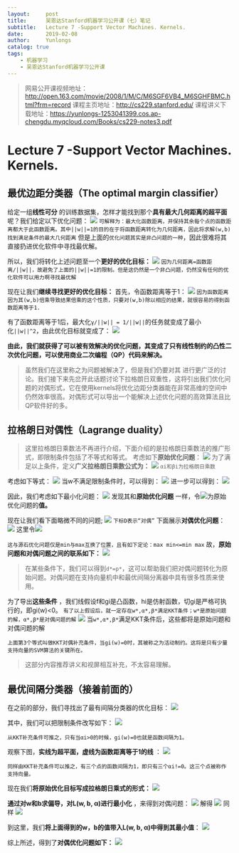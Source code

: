 ```yaml
---
layout:     post
title:      吴恩达Stanford机器学习公开课（七）笔记
subtitle:   Lecture 7 -Support Vector Machines. Kernels.
date:       2019-02-08
author:     Yunlongs
catalog: true
tags:
    - 机器学习
    - 吴恩达Stanford机器学习公开课
---
```


>网易公开课视频地址：http://open.163.com/movie/2008/1/M/C/M6SGF6VB4_M6SGHFBMC.html?frm=record
课程主页地址：http://cs229.stanford.edu/
课程讲义下载地址：https://yunlongs-1253041399.cos.ap-chengdu.myqcloud.com/Books/cs229-notes3.pdf


# Lecture 7 -Support Vector Machines. Kernels.
## 最优边距分类器（The optimal margin classifier）
给定一组**线性可分** 的训练数据集，怎样才能找到那个**具有最大几何距离的超平面**  呢？我们给定以下优化问题：
![](https://yunlongs-1253041399.cos.ap-chengdu.myqcloud.com/image/Stanford/lecture-7-1.jpg)
`可解释为：最大化函数距离，并保持其余每个点的函数距离都大于此函数距离。其中||w||=1的目的在于将函数距离转化为几何距离，因此将求解(w,b)找到满足条件的最大几何距离`
但是上面的`优化问题其实是非凸问题的一种`，因此很难将其直接扔进优化软件中寻找最优解。

所以，我们将转化上述问题至一个**更好的优化目标：**
![](https://yunlongs-1253041399.cos.ap-chengdu.myqcloud.com/image/Stanford/lecture-7-2.jpg)
`因为几何距离=函数距离/||w||，故避免了上面的||w||=1的限制。但是这仍然是一个非凸问题，仍然没有任何的优化软件可以用力啊寻找最优解`

现在让我们**继续寻找更好的优化目标：**
首先，令函数距离等于1：
![](https://yunlongs-1253041399.cos.ap-chengdu.myqcloud.com/image/Stanford/lecture-7-3.jpg)
`因为函数距离因为其(w,b)倍乘导致结果倍乘的这个性质，只要对(w,b)除以相应的结果，就很容易的得到函数距离等于1.`

有了函数距离等于1后，最大化`γ/||w|| = 1/||w||`的任务就变成了最小化`||w||^2`，由此优化目标就变成了：
![](https://yunlongs-1253041399.cos.ap-chengdu.myqcloud.com/image/Stanford/lecture-7-4.jpg)

**由此，我们就获得了可以被有效解决的优化问题，其变成了只有线性制约的凸性二次优化问题，可以使用商业二次编程（QP）代码来解决。**
>虽然我们在这里称之为问题被解决了，但是我们仍要对其
进行更广泛的讨论。我们接下来先岔开此话题讨论下拉格朗日双重性，这将引出我们优化问题的对偶形式，它在使用kernels将优化边距分类器能在非常高维的空间中仍然效率很高。对偶形式可以导出一个能解决上述优化问题的高效算法且比QP软件好的多。

## 拉格朗日对偶性（Lagrange duality）
>这里拉格朗日乘数法不再进行介绍，下面介绍的是拉格朗日乘数法的推广形式，即限制条件包括了不等式和等式。
考虑如下**原始优化问题**：
![](https://yunlongs-1253041399.cos.ap-chengdu.myqcloud.com/image/Stanford/lecture-7-5.jpg)
为了满足以上条件，定义**广义拉格朗日乘数公式为：**
![](https://yunlongs-1253041399.cos.ap-chengdu.myqcloud.com/image/Stanford/lecture-7-6.jpg)
`αi和βi为拉格朗日乘数`

考虑如下等式：
![](https://yunlongs-1253041399.cos.ap-chengdu.myqcloud.com/image/Stanford/lecture-7-6.jpg)
当w不满足限制条件时，可以得到：
![](https://yunlongs-1253041399.cos.ap-chengdu.myqcloud.com/image/Stanford/lecture-7-6.jpg)
进一步可以得到：
![](https://yunlongs-1253041399.cos.ap-chengdu.myqcloud.com/image/Stanford/lecture-7-6.jpg)

因此，我们考虑如下最小化问题：
![](https://yunlongs-1253041399.cos.ap-chengdu.myqcloud.com/image/Stanford/lecture-7-6.jpg)
发现其和**原始优化问题** 一样，令![](https://yunlongs-1253041399.cos.ap-chengdu.myqcloud.com/image/Stanford/lecture-7-6.jpg)为原始优化问题的**值。**

现在让我们看下面略微不同的问题;
![](https://yunlongs-1253041399.cos.ap-chengdu.myqcloud.com/image/Stanford/lecture-7-6.jpg)
`下标D表示“对偶”`
下面展示**对偶优化问题**：
![](https://yunlongs-1253041399.cos.ap-chengdu.myqcloud.com/image/Stanford/lecture-7-6.jpg)
这里令![](https://yunlongs-1253041399.cos.ap-chengdu.myqcloud.com/image/Stanford/lecture-7-6.jpg)

`这与源石优化问题仅是min与max互换了位置，且有如下定论：max min<=min max`
故，**原始问题和对偶问题之间的联系如下：**
![](https://yunlongs-1253041399.cos.ap-chengdu.myqcloud.com/image/Stanford/lecture-7-6.jpg)
>在某些条件下，我们可以得到`d*=p*`，这可以帮助我们把对偶问题转化为原始问题。对偶问题在支持向量机中和最优间隔分离器中具有很多性质来使用。
 
为了导出**这些条件** ，我们线假设f和gi是凸函数，hi是仿射函数，切gi是严格可执行的，即gi(w)<0。
`有了以上假设后，就一定存在w*,α*,β*满足KKT条件；w*是原始问题的解，α*,β*是对偶问题的解`
![](https://yunlongs-1253041399.cos.ap-chengdu.myqcloud.com/image/Stanford/lecture-7-6.jpg)
当`w*,α*,β*`满足KKT条件后，这些都将是原始问题和对偶问题的解

`上面第3个等式叫做KKT对偶补充条件，当gi(w)=0时，其被称之为活动制约。这将是只有少量支持向量的SVM算法的关键所在。`

>这部分内容推荐讲义和视屏相互补充，不太容易理解。


## 最优间隔分类器（接着前面的）
在之前的部分，我们寻找出了最有间隔分类器的优化目标：
![](https://yunlongs-1253041399.cos.ap-chengdu.myqcloud.com/image/Stanford/lecture-7-6.jpg)

其中，我们可以把限制条件改写如下：
![](https://yunlongs-1253041399.cos.ap-chengdu.myqcloud.com/image/Stanford/lecture-7-6.jpg)

`从KKT补充条件可推之，只有当αi>0的时候，gi(w)=0也就是函数间隔为1。`

观察下图，**实线为超平面，虚线为函数距离等于1的线** ：
![](https://yunlongs-1253041399.cos.ap-chengdu.myqcloud.com/image/Stanford/lecture-7-6.jpg)

`同样由KKT补充条件可以推之，有三个点的函数间隔为1，即只有三个αi!=0。这三个点被称作支持向量。`

现在我们**将原始优化目标写成拉格朗日乘式的形式：**
![](https://yunlongs-1253041399.cos.ap-chengdu.myqcloud.com/image/Stanford/lecture-7-6.jpg)

**通过对w和b求偏导，对L(w, b, α)进行最小化** ，来得到对偶问题：
![](https://yunlongs-1253041399.cos.ap-chengdu.myqcloud.com/image/Stanford/lecture-7-6.jpg)
解得
![](https://yunlongs-1253041399.cos.ap-chengdu.myqcloud.com/image/Stanford/lecture-7-6.jpg)
同样
![](https://yunlongs-1253041399.cos.ap-chengdu.myqcloud.com/image/Stanford/lecture-7-6.jpg)

到这里，我们**将上面得到的w，b的值带入L(w, b, α)中得到其最小值**：
![](https://yunlongs-1253041399.cos.ap-chengdu.myqcloud.com/image/Stanford/lecture-7-6.jpg)

综上所述，得到了**对偶优化问题如下：**
![](https://yunlongs-1253041399.cos.ap-chengdu.myqcloud.com/image/Stanford/lecture-7-6.jpg)